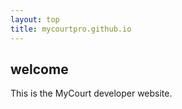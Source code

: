 ```yaml
---
layout: top
title: mycourtpro.github.io
---
```


## welcome

This is the MyCourt developer website.


